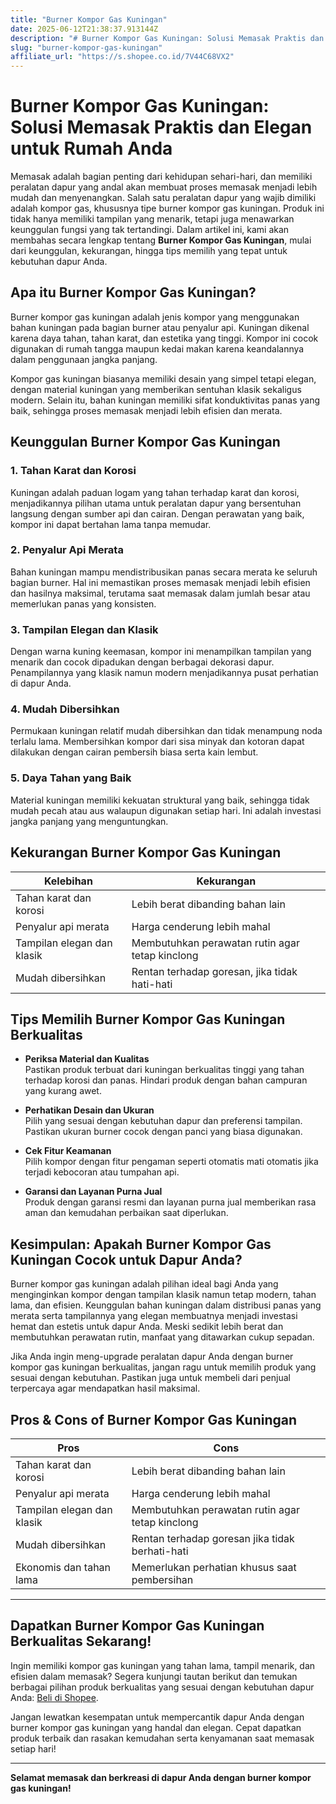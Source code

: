 ```yaml
---
title: "Burner Kompor Gas Kuningan"
date: 2025-06-12T21:38:37.913144Z
description: "# Burner Kompor Gas Kuningan: Solusi Memasak Praktis dan Elegan untuk Rumah Anda..."
slug: "burner-kompor-gas-kuningan"
affiliate_url: "https://s.shopee.co.id/7V44C68VX2"
---
```

# Burner Kompor Gas Kuningan: Solusi Memasak Praktis dan Elegan untuk Rumah Anda

Memasak adalah bagian penting dari kehidupan sehari-hari, dan memiliki peralatan dapur yang andal akan membuat proses memasak menjadi lebih mudah dan menyenangkan. Salah satu peralatan dapur yang wajib dimiliki adalah kompor gas, khususnya tipe burner kompor gas kuningan. Produk ini tidak hanya memiliki tampilan yang menarik, tetapi juga menawarkan keunggulan fungsi yang tak tertandingi. Dalam artikel ini, kami akan membahas secara lengkap tentang **Burner Kompor Gas Kuningan**, mulai dari keunggulan, kekurangan, hingga tips memilih yang tepat untuk kebutuhan dapur Anda.

## Apa itu Burner Kompor Gas Kuningan?

Burner kompor gas kuningan adalah jenis kompor yang menggunakan bahan kuningan pada bagian burner atau penyalur api. Kuningan dikenal karena daya tahan, tahan karat, dan estetika yang tinggi. Kompor ini cocok digunakan di rumah tangga maupun kedai makan karena keandalannya dalam penggunaan jangka panjang.

Kompor gas kuningan biasanya memiliki desain yang simpel tetapi elegan, dengan material kuningan yang memberikan sentuhan klasik sekaligus modern. Selain itu, bahan kuningan memiliki sifat konduktivitas panas yang baik, sehingga proses memasak menjadi lebih efisien dan merata.

## Keunggulan Burner Kompor Gas Kuningan

### 1. **Tahan Karat dan Korosi**

Kuningan adalah paduan logam yang tahan terhadap karat dan korosi, menjadikannya pilihan utama untuk peralatan dapur yang bersentuhan langsung dengan sumber api dan cairan. Dengan perawatan yang baik, kompor ini dapat bertahan lama tanpa memudar.

### 2. **Penyalur Api Merata**

Bahan kuningan mampu mendistribusikan panas secara merata ke seluruh bagian burner. Hal ini memastikan proses memasak menjadi lebih efisien dan hasilnya maksimal, terutama saat memasak dalam jumlah besar atau memerlukan panas yang konsisten.

### 3. **Tampilan Elegan dan Klasik**

Dengan warna kuning keemasan, kompor ini menampilkan tampilan yang menarik dan cocok dipadukan dengan berbagai dekorasi dapur. Penampilannya yang klasik namun modern menjadikannya pusat perhatian di dapur Anda.

### 4. **Mudah Dibersihkan**

Permukaan kuningan relatif mudah dibersihkan dan tidak menampung noda terlalu lama. Membersihkan kompor dari sisa minyak dan kotoran dapat dilakukan dengan cairan pembersih biasa serta kain lembut.

### 5. **Daya Tahan yang Baik**

Material kuningan memiliki kekuatan struktural yang baik, sehingga tidak mudah pecah atau aus walaupun digunakan setiap hari. Ini adalah investasi jangka panjang yang menguntungkan.

## Kekurangan Burner Kompor Gas Kuningan

| Kelebihan | Kekurangan |
|------------|--------------|
| Tahan karat dan korosi | Lebih berat dibanding bahan lain |
| Penyalur api merata | Harga cenderung lebih mahal |
| Tampilan elegan dan klasik | Membutuhkan perawatan rutin agar tetap kinclong |
| Mudah dibersihkan | Rentan terhadap goresan, jika tidak hati-hati |

## Tips Memilih Burner Kompor Gas Kuningan Berkualitas

- **Periksa Material dan Kualitas**  
Pastikan produk terbuat dari kuningan berkualitas tinggi yang tahan terhadap korosi dan panas. Hindari produk dengan bahan campuran yang kurang awet.

- **Perhatikan Desain dan Ukuran**  
Pilih yang sesuai dengan kebutuhan dapur dan preferensi tampilan. Pastikan ukuran burner cocok dengan panci yang biasa digunakan.

- **Cek Fitur Keamanan**  
Pilih kompor dengan fitur pengaman seperti otomatis mati otomatis jika terjadi kebocoran atau tumpahan api.

- **Garansi dan Layanan Purna Jual**  
Produk dengan garansi resmi dan layanan purna jual memberikan rasa aman dan kemudahan perbaikan saat diperlukan.

## Kesimpulan: Apakah Burner Kompor Gas Kuningan Cocok untuk Dapur Anda?

Burner kompor gas kuningan adalah pilihan ideal bagi Anda yang menginginkan kompor dengan tampilan klasik namun tetap modern, tahan lama, dan efisien. Keunggulan bahan kuningan dalam distribusi panas yang merata serta tampilannya yang elegan membuatnya menjadi investasi hemat dan estetis untuk dapur Anda. Meski sedikit lebih berat dan membutuhkan perawatan rutin, manfaat yang ditawarkan cukup sepadan.

Jika Anda ingin meng-upgrade peralatan dapur Anda dengan burner kompor gas kuningan berkualitas, jangan ragu untuk memilih produk yang sesuai dengan kebutuhan. Pastikan juga untuk membeli dari penjual terpercaya agar mendapatkan hasil maksimal.

## Pros & Cons of Burner Kompor Gas Kuningan

| **Pros** | **Cons** |
|------------|--------------|
| Tahan karat dan korosi | Lebih berat dibanding bahan lain |
| Penyalur api merata | Harga cenderung lebih mahal |
| Tampilan elegan dan klasik | Membutuhkan perawatan rutin agar tetap kinclong |
| Mudah dibersihkan | Rentan terhadap goresan jika tidak berhati-hati |
| Ekonomis dan tahan lama | Memerlukan perhatian khusus saat pembersihan |

---

## Dapatkan Burner Kompor Gas Kuningan Berkualitas Sekarang!

Ingin memiliki kompor gas kuningan yang tahan lama, tampil menarik, dan efisien dalam memasak? Segera kunjungi tautan berikut dan temukan berbagai pilihan produk berkualitas yang sesuai dengan kebutuhan dapur Anda: [Beli di Shopee](https://s.shopee.co.id/7V44C68VX2).

Jangan lewatkan kesempatan untuk mempercantik dapur Anda dengan burner kompor gas kuningan yang handal dan elegan. Cepat dapatkan produk terbaik dan rasakan kemudahan serta kenyamanan saat memasak setiap hari!

---

**Selamat memasak dan berkreasi di dapur Anda dengan burner kompor gas kuningan!**